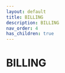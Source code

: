 ```yaml
---
layout: default
title: BILLING
description: BILLING
nav_order: 4
has_children: true
---
```


# BILLING